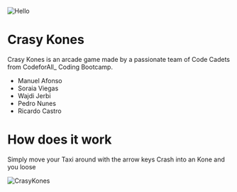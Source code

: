 ![Hello](https://media1.tenor.com/m/6us3et_6HDoAAAAC/hello-there-hi-there.gif)

# Crasy Kones
Crasy Kones is an arcade game made by a passionate team of Code Cadets from CodeforAll_ Coding Bootcamp.

* Manuel Afonso
* Soraia Viegas
* Wajdi Jerbi
* Pedro Nunes
* Ricardo Castro

# How does it work
Simply move your Taxi around with the arrow keys
Crash into an Kone and you loose

![CrasyKones](https://sm.ign.com/t/ign_in/articlepage/w/what-would-bring-crazy-taxi-to-ps4-and-xbox-one/what-would-bring-crazy-taxi-to-ps4-and-xbox-one_j9hv.1280.jpg)

